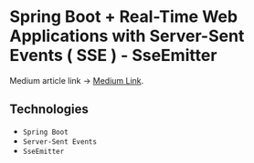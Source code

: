 # Spring Boot + Real-Time Web Applications with Server-Sent Events ( SSE ) - SseEmitter

Medium article link -> [Medium Link](https://medium.com/@htyesilyurt/spring-boot-real-time-web-applications-with-server-sent-events-sse-sseemitter-d6a6f2d8b3c8).

Technologies
------------
- `Spring Boot`
- `Server-Sent Events`
- `SseEmitter`